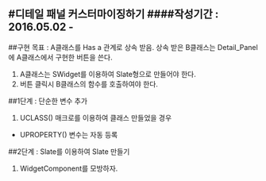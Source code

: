 #디테일 패널 커스터마이징하기
####작성기간 : 2016.05.02 - 
---
##구현 목표 : A클래스를 Has a 관계로 상속 받음. 상속 받은 B클래스는 Detail_Panel에 A클래스에서 구현한 버튼을 쓴다.
1. A클래스는 SWidget를 이용하여 Slate형으로 만들어야 한다.
2. 버튼 클릭시 B클래스의 함수를 호출하여야 한다.

##1단계 : 단순한 변수 추가
1. UCLASS() 매크로를 이용하여 클래스 만들었을 경우
  - UPROPERTY() 변수는 자동 등록

##2단계 : Slate를 이용하여 Slate 만들기
1. WidgetComponent를 모방하자.
